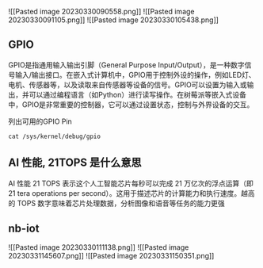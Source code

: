 ![[Pasted image 20230330090558.png]]
![[Pasted image 20230330091105.png]]
![[Pasted image 20230330105438.png]]
## GPIO
GPIO是指通用输入输出引脚（General Purpose Input/Output），是一种数字信号输入/输出接口。在嵌入式计算机中，GPIO用于控制外设的操作，例如LED灯、电机、传感器等，以及读取来自传感器等设备的信号。GPIO可以设置为输入或输出，并可以通过编程语言（如Python）进行读写操作。在树莓派等嵌入式设备中，GPIO是非常重要的控制器，它可以通过设置状态，控制与外界设备的交互。

列出可用的GPIO Pin
```shell
cat /sys/kernel/debug/gpio
```

## AI 性能, 21TOPS 是什么意思
AI 性能 21 TOPS 表示这个人工智能芯片每秒可以完成 21 万亿次的浮点运算（即 21 tera operations per second）。这用于描述芯片的计算能力和执行速度。越高的 TOPS 数字意味着芯片处理数据，分析图像和语音等任务的能力更强

## nb-iot
![[Pasted image 20230330111138.png]]
![[Pasted image 20230331145607.png]]
![[Pasted image 20230331150351.png]]